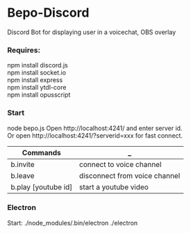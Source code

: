 # Bepo-Discord
Discord Bot for displaying user in a voicechat, OBS overlay

### Requires:   
npm install discord.js   
npm install socket.io   
npm install express   
npm install ytdl-core   
npm install opusscript

### Start
node bepo.js
Open http://localhost:4241/ and enter server id.   
Or open http://localhost:4241/?serverid=xxx for fast connect.   

Commands |  _
------------ | -------------
b.invite | connect to voice channel
b.leave | disconnect from voice channel
b.play [youtube id] | start a youtube video

### Electron
Start: ./node_modules/.bin/electron ./electron   
